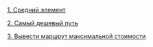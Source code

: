 [1. Средний элемент](https://github.com/Alexander-Noskov/CodeRun/blob/main/src/main/java/org/example/Main.java#L10-L27)

[2. Самый дешевый путь](https://github.com/Alexander-Noskov/CodeRun/blob/main/src/main/java/org/example/Main.java#L29-L68)

[3. Вывести маршрут максимальной стоимости](https://github.com/Alexander-Noskov/CodeRun/blob/main/src/main/java/org/example/Main.java#L69-L120)
